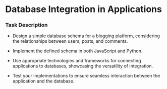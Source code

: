 # Database Integration in Applications

### Task Description

- Design a simple database schema for a blogging platform, considering the relationships between users, posts, and comments.

- Implement the defined schema in both JavaScript and Python.

- Use appropriate technologies and frameworks for connecting applications to databases, showcasing the versatility of integration.

- Test your implementations to ensure seamless interaction between the application and the database.
